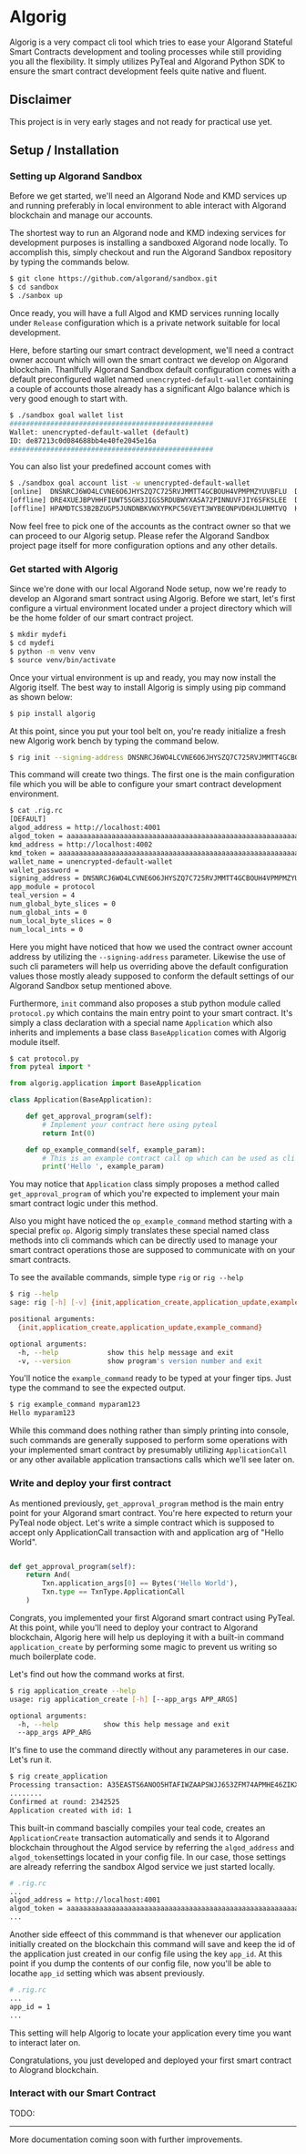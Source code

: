 # Algorig

Algorig is a very compact cli tool which tries to ease your Algorand Stateful Smart Contracts development and tooling processes while still providing you all the flexibility. It simply utilizes PyTeal and Algorand Python SDK to ensure the smart contract development feels quite native and fluent.

## Disclaimer
This project is in very early stages and not ready for practical use yet.

## Setup / Installation

### Setting up Algorand Sandbox
Before we get started, we'll need an Algorand Node and KMD services up and running preferably in local environment to able interact with Algorand blockchain and manage our accounts. 

The shortest way to run an Algorand node and KMD indexing services for development purposes is installing a sandboxed Algorand node locally. To accomplish this, simply checkout and run the Algorand Sandbox repository by typing the commands below.

```bash
$ git clone https://github.com/algorand/sandbox.git
$ cd sandbox
$ ./sanbox up
```

Once ready, you will have a full Algod and KMD services running locally under `Release` configuration which is a private network suitable for local development.

Here, before starting our smart contract development, we'll need a contract owner account which will own the smart contract we develop on Algorand blockchain. Thanlfully Algorand Sandbox default configuration comes with a default preconfigured wallet named `unencrypted-default-wallet` containing a couple of accounts those already has a significant Algo balance which is very good enough to start with.

```bash
$ ./sandbox goal wallet list
##################################################
Wallet: unencrypted-default-wallet (default)
ID: de87213c0d084688bb4e40fe2045e16a
##################################################
```

You can also list your predefined account comes with

```bash
$ ./sandbox goal account list -w unencrypted-default-wallet
[online]  DNSNRCJ6WO4LCVNE6O6JHYSZQ7C725RVJMMTT4GCBOUH4VPMPMZYUVBFLU  DNSNRCJ6WO4LCVNE6O6JHYSZQ7C725RVJMMTT4GCBOUH4VPMPMZYUVBFLU  4000008000000000 microAlgos
[offline] DRE4XUEJBPVHHFIUWT5SGH3JIGS5RDUBWYXASA72PINNUVFJIY6SFKSLEE  DRE4XUEJBPVHHFIUWT5SGH3JIGS5RDUBWYXASA72PINNUVFJIY6SFKSLEE  1000002000000000 microAlgos
[offline] HPAMDTCS3B2BZUGP5JUNDNBKVWXYPKPC56VEYT3WYBEONPVD6HJLUHMTVQ  HPAMDTCS3B2BZUGP5JUNDNBKVWXYPKPC56VEYT3WYBEONPVD6HJLUHMTVQ  4000008000000000 microAlgos
```

Now feel free to pick one of the accounts as the contract owner so that we can proceed to our Algorig setup. Please refer the Algorand Sandbox project page itself for more configuration options and any other details.

### Get started with Algorig

Since we're done with our local Algorand Node setup, now we're ready to develop an Algorand smart sontract using Algorig. Before we start, let's first configure a virtual environment located under a project directory which will be the home folder of our smart contract project.

```bash
$ mkdir mydefi
$ cd mydefi
$ python -m venv venv
$ source venv/bin/activate
```

 Once your virtual environment is up and ready, you may now install the Algorig itself. The best way to install Algorig is simply using pip command as shown below:

```bash
$ pip install algorig
```

At this point, since you put your tool belt on, you're ready initialize a fresh new Algorig work bench by typing the command below.

```bash
$ rig init --signing-address DNSNRCJ6WO4LCVNE6O6JHYSZQ7C725RVJMMTT4GCBOUH4VPMPMZYUVBFLU
```

This command will create two things. The first one is the main configuration file which you will be able to configure your smart contract development environment.

```bash
$ cat .rig.rc
[DEFAULT]
algod_address = http://localhost:4001
algod_token = aaaaaaaaaaaaaaaaaaaaaaaaaaaaaaaaaaaaaaaaaaaaaaaaaaaaaaaaaaaaaaaa
kmd_address = http://localhost:4002
kmd_token = aaaaaaaaaaaaaaaaaaaaaaaaaaaaaaaaaaaaaaaaaaaaaaaaaaaaaaaaaaaaaaaa
wallet_name = unencrypted-default-wallet
wallet_password =
signing_address = DNSNRCJ6WO4LCVNE6O6JHYSZQ7C725RVJMMTT4GCBOUH4VPMPMZYUVBFLU
app_module = protocol
teal_version = 4
num_global_byte_slices = 0
num_global_ints = 0
num_local_byte_slices = 0
num_local_ints = 0
```

Here you might have noticed that how we used the contract owner account address by utilizing the `--signing-address` parameter. Likewise the use of such cli parameters will help us overriding above the default configuration values those mostly aleady supposed to conform the default settings of our Algorand Sandbox setup mentioned above.

Furthermore, `init` command also proposes a stub python module called `protocol.py` which contains the main entry point to your smart contract. It's simply a class declaration with a special name `Application` which also inherits and implements a base class `BaseApplication` comes with Algorig module itself.

```python
$ cat protocol.py
from pyteal import *

from algorig.application import BaseApplication

class Application(BaseApplication):

    def get_approval_program(self):
        # Implement your contract here using pyteal
        return Int(0)

    def op_example_command(self, example_param):
        # This is an example contract call op which can be used as cli command
        print('Hello ', example_param)
```

You may notice that `Application` class simply proposes a method called `get_approval_program` of which you're expected to implement your main smart contract logic under this method.

Also you might have noticed the `op_example_command` method starting with a special prefix `op`. Algorig simply translates these special named class methods into cli commands which can be directly used to manage your smart contract operations those are supposed to communicate with on your smart contracts.

To see the available commands, simple type `rig` or `rig --help`

```bash
$ rig --help
sage: rig [-h] [-v] {init,application_create,application_update,example_command} ...

positional arguments:
  {init,application_create,application_update,example_command}

optional arguments:
  -h, --help            show this help message and exit
  -v, --version         show program's version number and exit
```

You'll notice the `example_command` ready to be typed at your finger tips. Just type the command to see the expected output.

```bash
$ rig example_command myparam123
Hello myparam123
```

While this command does nothing rather than simply printing into console, such commands are generally supposed to perform some operations with your implemented smart contract by presumably utilizing `ApplicationCall` or any other available application transactions calls which we'll see later on.

### Write and deploy your first contract

As mentioned previously, `get_approval_program` method is the main entry point for your Algorand smart contract. You're here expected to return your PyTeal node object. Let's write a simple contract which is supposed to accept only ApplicationCall transaction with and application arg of "Hello World".

```python

def get_approval_program(self):
    return And(
        Txn.application_args[0] == Bytes('Hello World'),
        Txn.type == TxnType.ApplicationCall
    )

```

Congrats, you implemented your first Algorand smart contract using PyTeal. At this point, while you'll need to deploy your contract to Algorand blockchain, Algorig here will help us deploying it with a built-in command `application_create` by performing some magic to prevent us writing so much boilerplate code.

Let's find out how the command works at first.

```bash
$ rig application_create --help
usage: rig application_create [-h] [--app_args APP_ARGS]

optional arguments:
  -h, --help           show this help message and exit
  --app_args APP_ARG
```

It's fine to use the command directly without any parameteres in our case. Let's run it.

```bash
$ rig create_application
Processing transaction: A35EASTS6ANOO5HTAFIWZAAPSWJJ653ZFM74APMHE46ZIKXDNQDQ
........
Confirmed at round: 2342525
Application created with id: 1
```

This built-in command bascially compiles your teal code, creates an `ApplicationCreate` transaction  automatically and sends it to Algorand blockchain throughout the Algod service by referring the `algod_address` and `algod_token`settings located in your config file. In our case, those settings are already referring the sandbox Algod service we just started locally.

```bash
# .rig.rc
...
algod_address = http://localhost:4001
algod_token = aaaaaaaaaaaaaaaaaaaaaaaaaaaaaaaaaaaaaaaaaaaaaaaaaaaaaaaaaaaaaaaa
...
```
Another side effeect of this commmand is that whenever our application initially created on the blockchain this command will save and keep the id of the application just created in our config file using the key `app_id`. At this point if you dump the contents of our config file, now you'll be able to locathe `app_id` setting which was absent previously.

```bash
# .rig.rc
...
app_id = 1
...
```

This setting will help Algorig to locate your application every time you want to interact later on.

Congratulations, you just developed and deployed your first smart contract to Alogrand blockchain.

### Interact with our Smart Contract

TODO:

---
More documentation coming soon with further improvements.